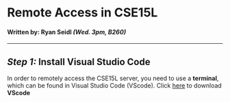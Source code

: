 # Remote Access in CSE15L
#### Written by: Ryan Seidl *(Wed. 3pm, B260)*
---

 
## *Step 1:* Install Visual Studio Code
In order to remotely access the CSE15L server, you need to use a **terminal**, which can be found in Visual Studio Code (VScode).
Click [here](https://code.visualstudio.com/download) to download **VScode**
